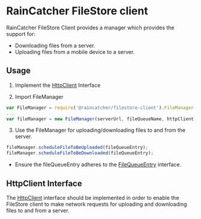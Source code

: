 # RainCatcher FileStore client

RainCatcher FileStore Client provides a manager which provides the support for:
- Downloading files from a server.
- Uploading files from a mobile device to a server.

## Usage 
1. Implement the [HttpClient](./src/HttpClient.ts) Interface

2. Import FileManager
```javascript
var FileManager = require('@raincatcher/filestore-client').FileManager;
...
var fileManager = new FileManager(serverUrl, fileQueueName, httpClient);
```

3. Use the FileManager for uploading/downloading files to and from the server.
```javascript
fileManager.scheduleFileToBeUploaded(fileQueueEntry);
fileManager.scheduleFileToBeDownloaded(fileQueueEntry);
```
- Ensure the fileQueueEntry adheres to the [FileQueueEntry](./src/FileQueueEntry.ts) interface.

## HttpClient Interface
The [HttpClient](./src/HttpClient.ts) interface should be implemented in order to enable the FileStore client to make network requests for uploading and downloading files to and from a server.

